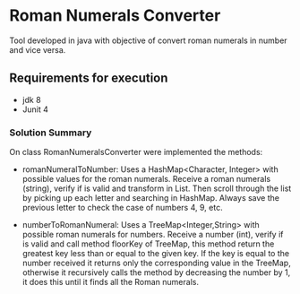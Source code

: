 # Roman Numerals Converter

Tool developed in java with objective of convert roman numerals in number and vice versa.

## Requirements for execution
* jdk 8
* Junit 4

### Solution Summary

On class RomanNumeralsConverter were implemented the methods:

 * romanNumeralToNumber: Uses a HashMap<Character, Integer> with possible values for the roman numerals. Receive a roman numerals (string), verify if is valid and transform in List<Character>. Then scroll through the list by picking up each letter and searching in HashMap.
Always save the previous letter to check the case of numbers 4, 9, etc.

 * numberToRomanNumeral: Uses a TreeMap<Integer,String> with possible roman numerals for numbers. Receive a number (int), verify if is valid and call method floorKey of TreeMap, this method return the greatest key less than or equal to the given key. If the key is equal to the number received it returns only the corresponding value in the TreeMap, otherwise it recursively calls the method by decreasing the number by 1, it does this until it finds all the Roman numerals.